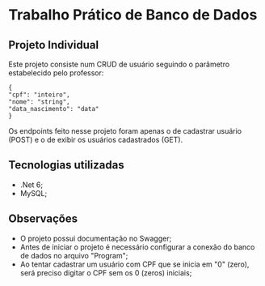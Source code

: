 # Trabalho Prático de Banco de Dados

## Projeto Individual
Este projeto consiste num CRUD de usuário seguindo o parâmetro estabelecido pelo professor:

    {
	"cpf": "inteiro",
	"nome": "string",
	"data_nascimento": "data"
	}
Os endpoints feito nesse projeto foram apenas o de cadastrar usuário (POST) e o de exibir os usuários cadastrados (GET).

## Tecnologias utilizadas

- .Net 6;
- MySQL;

## Observações
- O projeto possui documentação no Swagger;
- Antes de iniciar o projeto é necessário configurar a conexão do banco de dados no arquivo "Program";
- Ao tentar cadastrar um usuário com CPF que se inicia em "0" (zero), será preciso digitar o CPF sem os 0 (zeros) iniciais;



